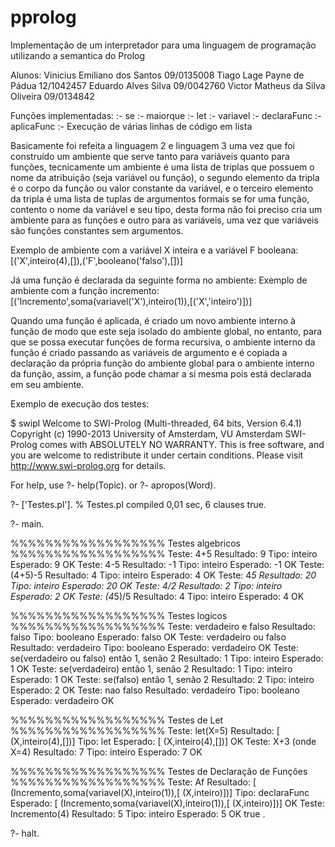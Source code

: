 pprolog
=======

Implementação de um interpretador para uma linguagem de programação utilizando a semantica do Prolog 

Alunos: 
Vinicius Emiliano dos Santos 09/0135008
Tiago Lage Payne de Pádua 12/1042457
Eduardo Alves Silva 09/0042760
Victor Matheus da Silva Oliveira 09/0134842

Funções implementadas:
:- se
:- maiorque
:- let
:- variavel
:- declaraFunc
:- aplicaFunc
:- Execução de várias linhas de código em lista

Basicamente foi refeita a linguagem 2 e linguagem 3 uma vez que foi construído um ambiente que serve 
tanto para variáveis quanto para funções, tecnicamente um ambiente é uma lista de triplas que possuem
o nome da atribuição (seja variável ou função), o segundo elemento da tripla é o corpo da função ou
valor constante da variável, e o terceiro elemento da tripla é uma lista de tuplas de argumentos 
formais se for uma função, contento o nome da variável e seu tipo, desta forma não foi preciso
cria um ambiente para as funções e outro para as variáveis, uma vez que variáveis são funções 
constantes sem argumentos.

Exemplo de ambiente com a variável X inteira e a variável F booleana:
[('X',inteiro(4),[]),('F',booleano('falso'),[])]

Já uma função é declarada da seguinte forma no ambiente:
Exemplo de ambiente com a função incremento: 
[('Incremento',soma(variavel('X'),inteiro(1)),[('X','inteiro')])]

Quando uma função é aplicada, é criado um novo ambiente interno à função de modo que este seja isolado do
ambiente global, no entanto, para que se possa executar funções de forma recursiva, o ambiente interno da
função é criado passando as variáveis de argumento e é copiada a declaração da própria função do ambiente
global para o ambiente interno da função, assim, a função pode chamar a si mesma pois está declarada em
seu ambiente.

Exemplo de execução dos testes:

$ swipl
Welcome to SWI-Prolog (Multi-threaded, 64 bits, Version 6.4.1)
Copyright (c) 1990-2013 University of Amsterdam, VU Amsterdam
SWI-Prolog comes with ABSOLUTELY NO WARRANTY. This is free software,
and you are welcome to redistribute it under certain conditions.
Please visit http://www.swi-prolog.org for details.

For help, use ?- help(Topic). or ?- apropos(Word).

?- ['Testes.pl'].
% Testes.pl compiled 0,01 sec, 6 clauses
true.

?- main.

%%%%%%%%%%%%%%%%%% Testes algebricos %%%%%%%%%%%%%%%%%%
Teste: 4+5 Resultado: 9 Tipo: inteiro Esperado: 9 OK
Teste: 4-5 Resultado: -1 Tipo: inteiro Esperado: -1 OK
Teste: (4+5)-5 Resultado: 4 Tipo: inteiro Esperado: 4 OK
Teste: 4*5 Resultado: 20 Tipo: inteiro Esperado: 20 OK
Teste: 4/2 Resultado: 2 Tipo: inteiro Esperado: 2 OK
Teste: (4*5)/5 Resultado: 4 Tipo: inteiro Esperado: 4 OK

%%%%%%%%%%%%%%%%%% Testes logicos %%%%%%%%%%%%%%%%%%
Teste: verdadeiro e falso Resultado: falso Tipo: booleano Esperado: falso OK
Teste: verdadeiro ou falso Resultado: verdadeiro Tipo: booleano Esperado: verdadeiro OK
Teste: se(verdadeiro ou falso) então 1, senão 2 Resultado: 1 Tipo: inteiro Esperado: 1 OK
Teste: se(verdadeiro) então 1, senão 2 Resultado: 1 Tipo: inteiro Esperado: 1 OK
Teste: se(falso) então 1, senão 2 Resultado: 2 Tipo: inteiro Esperado: 2 OK
Teste: nao falso Resultado: verdadeiro Tipo: booleano Esperado: verdadeiro OK

%%%%%%%%%%%%%%%%%% Testes de Let %%%%%%%%%%%%%%%%%%
Teste: let(X=5) Resultado: [ (X,inteiro(4),[])] Tipo: let Esperado: [ (X,inteiro(4),[])] OK
Teste: X+3 (onde X=4) Resultado: 7 Tipo: inteiro Esperado: 7 OK

%%%%%%%%%%%%%%%%%% Testes de Declaração de Funções %%%%%%%%%%%%%%%%%%
Teste: Af Resultado: [ (Incremento,soma(variavel(X),inteiro(1)),[ (X,inteiro)])] Tipo: declaraFunc Esperado: [ (Incremento,soma(variavel(X),inteiro(1)),[ (X,inteiro)])] OK
Teste: Incremento(4) Resultado: 5 Tipo: inteiro Esperado: 5 OK
true .

?- halt.
